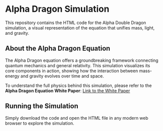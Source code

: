 # Alpha Dragon Simulation

This repository contains the HTML code for the Alpha Double Dragon simulation, a visual representation of the equation that unifies mass, light, and gravity.

## About the Alpha Dragon Equation
The Alpha Dragon equation offers a groundbreaking framework connecting quantum mechanics and general relativity. This simulation visualizes its core components in action, showing how the interaction between mass-energy and gravity evolves over time and space.

To understand the full physics behind this simulation, please refer to the **Alpha Dragon Equation White Paper**:
[Link to the White Paper]([link-to-white-paper](https://github.com/theArchangelMichael44/AlphaDragonEquation/blob/main/README.md))

## Running the Simulation
Simply download the code and open the HTML file in any modern web browser to explore the simulation.

